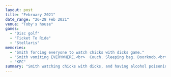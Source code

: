```yaml
---
layout: post
title: "February 2021"
date_range: "26-28 Feb 2021"
venue: "Toby's house"
games:
  - "Disc golf"
  - "Ticket To Ride"
  - "Stellaris"
memories:
  - "Smith forcing everyone to watch chicks with dicks game."
  - "Smith vomiting EVERYWHERE.<br>  Couch. Sleeping bag. Doorknob.<br>Every 5 minutes during Ticket To Ride.<br>All day Sunday.  All the drive home."
  - "KFC"
summary: "Smith watching chicks with dicks, and having alcohol poisoning all day Sunday."
---
```

